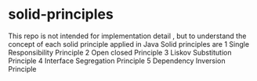 # solid-principles

This repo is not intended for implementation detail , but to understand the concept of each solid principle applied in Java 
Solid principles are 
1 Single Responsibility Principle
2 Open closed Principle 
3 Liskov Substitution Principle
4 Interface Segregation Principle 
5 Dependency Inversion Principle 

